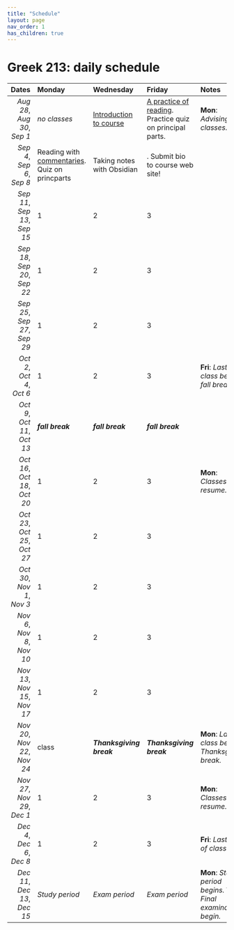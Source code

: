 ```yaml
---
title: "Schedule"
layout: page
nav_order: 1
has_children: true
---
```


# Greek 213: daily schedule

| Dates | Monday | Wednesday | Friday | Notes |
| ---: | :--- | :--- | :--- | :--- |
| *Aug 28*, *Aug 30*, *Sep 1* | *no classes* | [Introduction to course](../classes/module1/intro/) | [A practice of reading](../classes/a_practice/). Practice quiz on principal parts. | **Mon**: *Advising: no classes.* |
| *Sep 4*, *Sep 6*, *Sep 8* | Reading with [commentaries](../classes/commentaries/). Quiz on princparts | Taking notes with Obsidian | . Submit bio to course web site! |  |
| *Sep 11*, *Sep 13*, *Sep 15* | 1 | 2 | 3 |  |
| *Sep 18*, *Sep 20*, *Sep 22* | 1 | 2 | 3 |  |
| *Sep 25*, *Sep 27*, *Sep 29* | 1 | 2 | 3 |  |
| *Oct 2*, *Oct 4*, *Oct 6* | 1 | 2 | 3 | **Fri**: *Last class before fall break.* |
| *Oct 9*, *Oct 11*, *Oct 13* | ***fall break*** | ***fall break*** | ***fall break*** |  |
| *Oct 16*, *Oct 18*, *Oct 20* | 1 | 2 | 3 | **Mon**: *Classes resume.* |
| *Oct 23*, *Oct 25*, *Oct 27* | 1 | 2 | 3 |  |
| *Oct 30*, *Nov 1*, *Nov 3* | 1 | 2 | 3 |  |
| *Nov 6*, *Nov 8*, *Nov 10* | 1 | 2 | 3 |  |
| *Nov 13*, *Nov 15*, *Nov 17* | 1 | 2 | 3 |  |
| *Nov 20*, *Nov 22*, *Nov 24* | class | ***Thanksgiving break*** | ***Thanksgiving break*** | **Mon**: *Last class before Thanksgiving break.* |
| *Nov 27*, *Nov 29*, *Dec 1* | 1 | 2 | 3 | **Mon**: *Classes resume.* |
| *Dec 4*, *Dec 6*, *Dec 8* | 1 | 2 | 3 | **Fri**: *Last day of classes.* |
| *Dec 11*, *Dec 13*, *Dec 15* | *Study period* | *Exam period* | *Exam period* | **Mon**: *Study period begins.* **Tue**: *Final examinations begin.* |